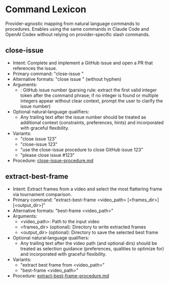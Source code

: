 # Command Lexicon

Provider-agnostic mapping from natural language commands to procedures. Enables using the same commands in Claude Code and OpenAI Codex without relying on provider-specific slash commands.

## close-issue
- Intent: Complete and implement a GitHub issue and open a PR that references the issue.
- Primary command: "close-issue <number>"
- Alternative formats: "close issue <number>" (without hyphen)
- Arguments:
  - <number>: GitHub issue number (parsing rule: extract the first valid integer token after the command phrase; if no integer is found or multiple integers appear without clear context, prompt the user to clarify the issue number)
- Optional natural‑language qualifiers:
  - Any trailing text after the issue number should be treated as additional context (constraints, preferences, hints) and incorporated with graceful flexibility.
- Variants:
  - "close issue 123"
  - "close-issue 123"
  - "use the close-issue procedure to close GitHub issue 123"
  - "please close issue #123"
- Procedure: [close-issue-procedure.md](close-issue-procedure.md)

## extract-best-frame
- Intent: Extract frames from a video and select the most flattering frame via tournament comparison.
- Primary command: "extract-best-frame <video_path> [<frames_dir>] [<output_dir>]"
- Alternative formats: "best-frame <video_path>"
- Arguments:
  - <video_path>: Path to the input video
  - <frames_dir> (optional): Directory to write extracted frames
  - <output_dir> (optional): Directory to save the selected best frame
- Optional natural‑language qualifiers:
  - Any trailing text after the video path (and optional dirs) should be treated as selection guidance (preferences, qualities to optimize for) and incorporated with graceful flexibility.
- Variants:
  - "extract best frame from <video_path>"
  - "best-frame <video_path>"
- Procedure: [extract-best-frame-procedure.md](extract-best-frame-procedure.md)

